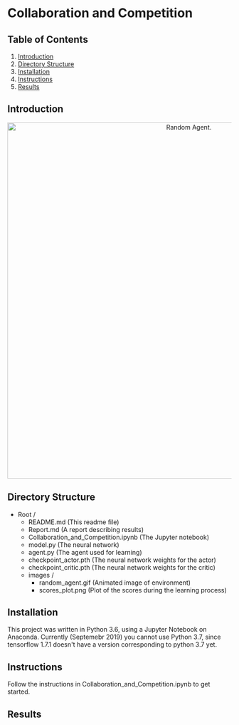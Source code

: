 # Collaboration and Competition

## Table of Contents

1. [Introduction](#introduction)
2. [Directory Structure](#directoryStructure)
3. [Installation](#installation)
4. [Instructions](#instructions)
5. [Results](#results)

## Introduction <a name="introduction"></a>
<p align="center">
    <img src="./images/random_agent.gif" width="800" title="Random Agent" alt="Random Agent.">
</p>

## Directory Structure <a name="directoryStructure"></a>

- Root /
    - README.md (This readme file)
    - Report.md (A report describing results)
    - Collaboration_and_Competition.ipynb (The Jupyter notebook)
    - model.py (The neural network)
    - agent.py (The agent used for learning)
    - checkpoint_actor.pth (The neural network weights for the actor)
    - checkpoint_critic.pth (The neural network weights for the critic)
    - images /  
        - random_agent.gif  (Animated image of environment)
        - scores_plot.png (Plot of the scores during the learning process)
        
## Installation <a name="installation"></a>

This project was written in Python 3.6, using a Jupyter Notebook on Anaconda. Currently (Septemebr 2019) you cannot use Python 3.7, since tensorflow 1.7.1 doesn't have a version corresponding to python 3.7 yet.

## Instructions <a name="instructions"></a>

Follow the instructions in Collaboration_and_Competition.ipynb to get started.

## Results <a name="results"></a>